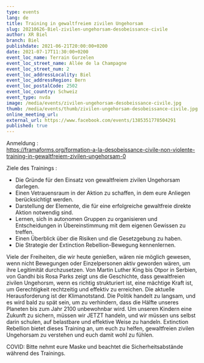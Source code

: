 ```yaml
---
type: events
lang: de
title: Training in gewaltfreiem zivilen Ungehorsam
slug: 20210626-Biel-zivilen-ungehorsam-desobeissance-civile
author: XR Biel
branch: Biel
publishdate: 2021-06-21T20:00:00+0200
date: 2021-07-17T11:30:00+0200
event_loc_name: Terrain Gurzelen
event_loc_street_name: Allée de la Champagne
event_loc_street_num: 2
event_loc_addressLocality: Biel
event_loc_addressRegion: Bern
event_loc_postalCode: 2502
event_loc_country: Schweiz
event_type: nvda
image: /media/events/zivilen-ungehorsam-desobeissance-civile.jpg
thumb: /media/events/thumb/zivilen-ungehorsam-desobeissance-civile.jpg
online_meeting_url: 
external_url: https://www.facebook.com/events/1385351778504291
published: true
---
```

Anmeldung :\
https://framaforms.org/formation-a-la-desobeissance-civile-non-violente-training-in-gewaltfreiem-zivilen-ungehorsam-0

Ziele des Trainings :
- Die Gründe für den Einsatz von gewaltfreiem zivilen Ungehorsam darlegen.
- Einen Vetrauensraum in der Aktion zu schaffen, in dem eure Anliegen berücksichtigt werden.
- Darstellung der Elemente, die für eine erfolgreiche gewaltfreie direkte Aktion notwendig sind.
- Lernen, sich in autonomen Gruppen zu organisieren und Entscheidungen in Übereinstimmung mit dem eigenen Gewissen zu treffen.
- Einen Überblick über die Risiken und die Gesetzgebung zu haben.
- Die Strategie der Extinction Rebellion-Bewegung kennenlernen.

Viele der Freiheiten, die wir heute genießen, wären nie möglich gewesen, wenn nicht Bewegungen oder Einzelpersonen aktiv geworden wären, um ihre Legitimität durchzusetzen. Von Martin Luther King bis Otpor in Serbien, von Gandhi bis Rosa Parks zeigt uns die Geschichte, dass gewaltfreien zivilen Ungehorsm, wenn es richtig strukturiert ist, eine mächtige Kraft ist, um Gerechtigkeit rechtzeitig und effektiv zu erreichen. Die aktuelle Herausforderung ist der Klimanotstand. Die Politik handelt zu langsam, und es wird bald zu spät sein, um zu verhindern, dass die Hälfte unseres Planeten bis zum Jahr 2100 unbewohnbar wird. Um unseren Kindern eine Zukunft zu sichern, müssen wir JETZT handeln, und wir müssen uns selbst darin schulen, auf belastbare und effektive Weise zu handeln. Extinction Rebellion bietet dieses Training an, um euch zu helfen, gewaltfreien zivilen Ungehorsam zu verstehen und euch damit wohl zu fühlen.

COVID: Bitte nehmt eure Maske und beachtet die Sicherheitsabstände während des Trainings.
